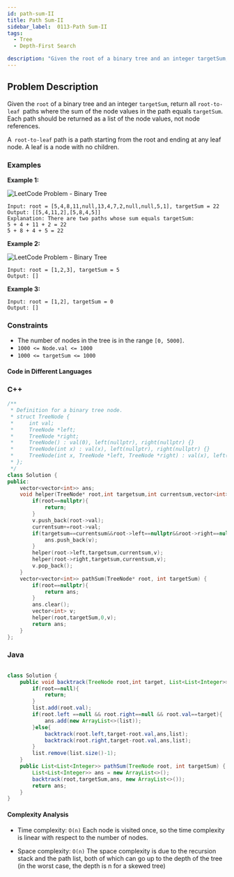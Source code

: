 ```yaml
---
id: path-sum-II
title: Path Sum-II
sidebar_label:  0113-Path Sum-II
tags:
  - Tree
  - Depth-First Search

description: "Given the root of a binary tree and an integer targetSum, return all root-to-leaf paths where the sum of the node values in the path equals targetSum. Each path should be returned as a list of the node values, not node references."
---
```


## Problem Description

Given the `root` of a binary tree and an integer `targetSum`, return all `root-to-leaf `paths where the sum of the node values in the path equals `targetSum`. Each path should be returned as a list of the node values, not node references.

A` root-to-leaf` path is a path starting from the root and ending at any leaf node. A leaf is a node with no children.



### Examples

**Example 1:**

![LeetCode Problem - Binary Tree](https://assets.leetcode.com/uploads/2021/01/18/pathsumii1.jpg)
```
Input: root = [5,4,8,11,null,13,4,7,2,null,null,5,1], targetSum = 22
Output: [[5,4,11,2],[5,8,4,5]]
Explanation: There are two paths whose sum equals targetSum:
5 + 4 + 11 + 2 = 22
5 + 8 + 4 + 5 = 22
```
**Example 2:**

![LeetCode Problem - Binary Tree](https://assets.leetcode.com/uploads/2021/01/18/pathsum2.jpg)
```
Input: root = [1,2,3], targetSum = 5
Output: []
```

**Example 3:**
```
Input: root = [1,2], targetSum = 0
Output: []
```

### Constraints

- The number of nodes in the tree is in the range `[0, 5000]`.
- `1000 <= Node.val <= 1000`
- `1000 <= targetSum <= 1000`

#### Code in Different Languages

### C++
```c++
/**
 * Definition for a binary tree node.
 * struct TreeNode {
 *     int val;
 *     TreeNode *left;
 *     TreeNode *right;
 *     TreeNode() : val(0), left(nullptr), right(nullptr) {}
 *     TreeNode(int x) : val(x), left(nullptr), right(nullptr) {}
 *     TreeNode(int x, TreeNode *left, TreeNode *right) : val(x), left(left), right(right) {}
 * };
 */
class Solution {
public:
    vector<vector<int>> ans;
    void helper(TreeNode* root,int targetsum,int currentsum,vector<int>&v){
        if(root==nullptr){
            return;
        }
        v.push_back(root->val);
        currentsum+=root->val;
        if(targetsum==currentsum&&root->left==nullptr&&root->right==nullptr){
            ans.push_back(v);
        }
        helper(root->left,targetsum,currentsum,v);
        helper(root->right,targetsum,currentsum,v);
        v.pop_back();
    }
    vector<vector<int>> pathSum(TreeNode* root, int targetSum) {
        if(root==nullptr){
            return ans;
        }
        ans.clear();
        vector<int> v;
        helper(root,targetSum,0,v);
        return ans;
    }
};
```

### Java
```java

class Solution {
    public void backtrack(TreeNode root,int target, List<List<Integer>> ans, List<Integer> list){
        if(root==null){
            return;
        }
        list.add(root.val);
        if(root.left ==null && root.right==null && root.val==target){
            ans.add(new ArrayList<>(list));
        }else{
            backtrack(root.left,target-root.val,ans,list);
            backtrack(root.right,target-root.val,ans,list);
        }
        list.remove(list.size()-1);        
    }
    public List<List<Integer>> pathSum(TreeNode root, int targetSum) {
        List<List<Integer>> ans = new ArrayList<>();
        backtrack(root,targetSum,ans, new ArrayList<>());
        return ans;
    }
}
```

#### Complexity Analysis

- Time complexity:
`O(n)`
Each node is visited once, so the time complexity is linear with respect to the number of nodes.

- Space complexity:
`O(n)`
The space complexity is due to the recursion stack and the path list, both of which can go up to the depth of the tree (in the worst case, the depth is n for a skewed tree)
